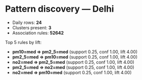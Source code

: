 # Pattern discovery — Delhi

- Daily rows: **24**
- Clusters present: **3**
- Association rules: **52642**

Top 5 rules by lift:

- **pm10=med ⇒ pm2_5=med** (support 0.25, conf 1.00, lift 4.00)
- **pm2_5=med ⇒ pm10=med** (support 0.25, conf 1.00, lift 4.00)
- **no2=med ⇒ pm2_5=med** (support 0.25, conf 1.00, lift 4.00)
- **pm2_5=med ⇒ no2=med** (support 0.25, conf 1.00, lift 4.00)
- **no2=med ⇒ pm10=med** (support 0.25, conf 1.00, lift 4.00)
